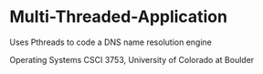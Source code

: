 # Multi-Threaded-Application
Uses Pthreads to code a DNS name resolution engine

Operating Systems CSCI 3753, University of Colorado at Boulder
